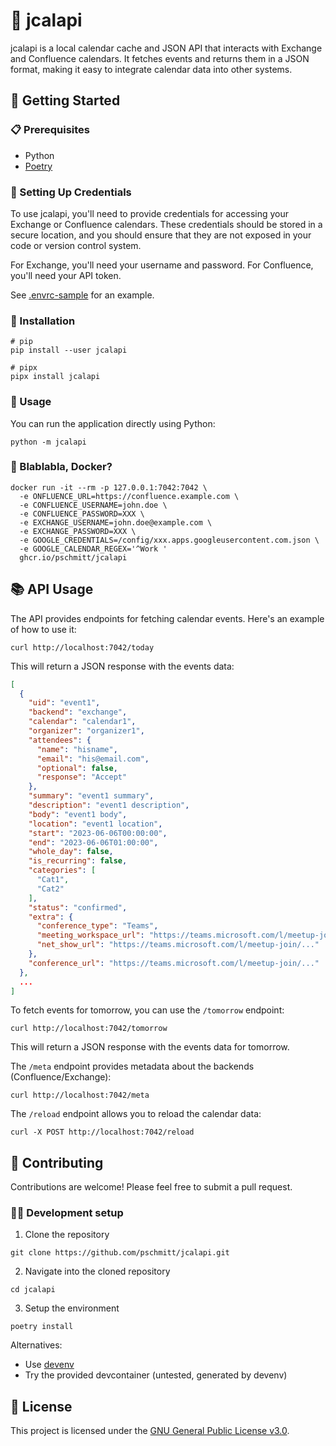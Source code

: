 # 📅 jcalapi

jcalapi is a local calendar cache and JSON API that interacts with Exchange and 
Confluence calendars. It fetches events and returns them in a JSON format, 
making it easy to integrate calendar data into other systems.

## 🚀 Getting Started

### 📋 Prerequisites

- Python
- [Poetry](https://python-poetry.org)

### 🔑 Setting Up Credentials

To use jcalapi, you'll need to provide credentials for accessing your Exchange 
or Confluence calendars. These credentials should be stored in a secure 
location, and you should ensure that they are not exposed in your code or 
version control system.

For Exchange, you'll need your username and password. 
For Confluence, you'll need your API token.

See [.envrc-sample](./.envrc-sample) for an example.

### 💾 Installation

```shell
# pip
pip install --user jcalapi

# pipx
pipx install jcalapi
```

### 🏃 Usage

You can run the application directly using Python:

```shell
python -m jcalapi
```

### 🐳 Blablabla, Docker?

```shell
docker run -it --rm -p 127.0.0.1:7042:7042 \
  -e ONFLUENCE_URL=https://confluence.example.com \
  -e CONFLUENCE_USERNAME=john.doe \
  -e CONFLUENCE_PASSWORD=XXX \
  -e EXCHANGE_USERNAME=john.doe@example.com \
  -e EXCHANGE_PASSWORD=XXX \
  -e GOOGLE_CREDENTIALS=/config/xxx.apps.googleusercontent.com.json \
  -e GOOGLE_CALENDAR_REGEX='^Work '
  ghcr.io/pschmitt/jcalapi
```

## 📚 API Usage

The API provides endpoints for fetching calendar events. Here's an example of how to use it:

```shell
curl http://localhost:7042/today
```

This will return a JSON response with the events data:

```json
[
  {
    "uid": "event1",
    "backend": "exchange",
    "calendar": "calendar1",
    "organizer": "organizer1",
    "attendees": {
      "name": "hisname",
      "email": "his@email.com",
      "optional": false,
      "response": "Accept"
    },
    "summary": "event1 summary",
    "description": "event1 description",
    "body": "event1 body",
    "location": "event1 location",
    "start": "2023-06-06T00:00:00",
    "end": "2023-06-06T01:00:00",
    "whole_day": false,
    "is_recurring": false,
    "categories": [
      "Cat1",
      "Cat2"
    ],
    "status": "confirmed",
    "extra": {
      "conference_type": "Teams",
      "meeting_workspace_url": "https://teams.microsoft.com/l/meetup-join/...",
      "net_show_url": "https://teams.microsoft.com/l/meetup-join/..."
    },
    "conference_url": "https://teams.microsoft.com/l/meetup-join/..."
  },
  ...
]
```

To fetch events for tomorrow, you can use the `/tomorrow` endpoint:

```shell
curl http://localhost:7042/tomorrow
```

This will return a JSON response with the events data for tomorrow.

The `/meta` endpoint provides metadata about the backends (Confluence/Exchange):

```shell
curl http://localhost:7042/meta
```

The `/reload` endpoint allows you to reload the calendar data:

```shell
curl -X POST http://localhost:7042/reload
```

## 🤝 Contributing

Contributions are welcome! Please feel free to submit a pull request.

### 🧑‍💻 Development setup

1. Clone the repository
```shell
git clone https://github.com/pschmitt/jcalapi.git
```

2. Navigate into the cloned repository
```shell
cd jcalapi
```

3. Setup the environment
```shell
poetry install
```

Alternatives:

- Use [devenv](https://devenv.sh)
- Try the provided devcontainer (untested, generated by devenv)

## 📄 License

This project is licensed under the [GNU General Public License v3.0](LICENSE).
